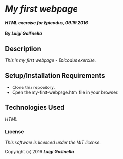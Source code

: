# _My first webpage_

#### _HTML exercise for Epicodus, 09.19.2016_

#### By _**Luigi Gallinella**_

## Description

_This is my first webpage - Epicodus exercise._

## Setup/Installation Requirements

* Clone this repository.
* Open the my-first-webpage.html file in your browser.

## Technologies Used

_HTML_

### License

*This software is licenced under the MIT license.*

Copyright (c) 2016 **_Luigi Gallinella_**
